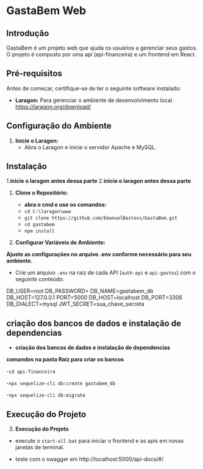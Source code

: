# GastaBem Web

## Introdução

GastaBem é um projeto web que ajuda os usuários a gerenciar seus gastos. O projeto é composto por uma api (api-financeira) e um frontend em React.

## Pré-requisitos

Antes de começar, certifique-se de ter o seguinte software instalado:

- **Laragon:** Para gerenciar o ambiente de desenvolvimento local. https://laragon.org/download/

## Configuração do Ambiente

1. **Inicie o Laragon:**
   - Abra o Laragon e inicie o servidor Apache e MySQL.



## Instalação

1.**inicie o laragon antes dessa parte**
2.**inicie o laragon antes dessa parte**

1. **Clone o Repositório:**

   - **abra o cmd e use os comandos:**
   - ` cd C:\laragon\www `
   - ` git clone https://github.com/EmanuelBastoss/GastaBem.git `
   - ` cd gastabem `
   - ` npm install `

2. **Configurar Variáveis de Ambiente:**

**Ajuste as configurações no arquivo .env conforme necessário para seu ambiente.**


   - Crie um arquivo `.env` na raiz de cada API (`auth-api` e `api-gastos`) com o seguinte conteúdo:

     
  DB_USER=root
DB_PASSWORD=
DB_NAME=gastabem_db
DB_HOST=127.0.0.1
PORT=5000
DB_HOST=localhost
DB_PORT=3306
DB_DIALECT=mysql
JWT_SECRET=sua_chave_secreta

   

## criação dos bancos de dados e instalação de dependencias
- **criação dos bancos de dados e instalação de dependencias**



**comandos na pasta Raiz para criar os bancos**

-` cd api-financeira `

-` npx sequelize-cli db:create gastabem_db `

-` npx sequelize-cli db:migrate `


## Execução do Projeto
3. **Execução do Projeto**

- execute o ``start-all.bat`` para iniciar o frontend e as apis em novas janelas de terminal.

- teste com o swagger em http://localhost:5000/api-docs/#/


